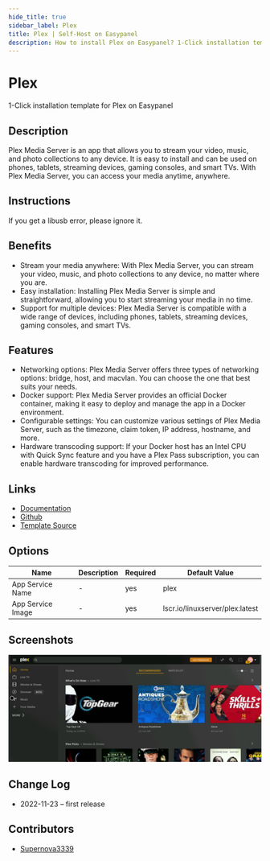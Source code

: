 ```yaml
---
hide_title: true
sidebar_label: Plex
title: Plex | Self-Host on Easypanel
description: How to install Plex on Easypanel? 1-Click installation template for Plex on Easypanel
---
```


<!-- generated -->

# Plex

1-Click installation template for Plex on Easypanel

## Description

Plex Media Server is an app that allows you to stream your video, music, and photo collections to any device. It is easy to install and can be used on phones, tablets, streaming devices, gaming consoles, and smart TVs. With Plex Media Server, you can access your media anytime, anywhere.

## Instructions

If you get a libusb error, please ignore it.

## Benefits

- Stream your media anywhere: With Plex Media Server, you can stream your video, music, and photo collections to any device, no matter where you are.
- Easy installation: Installing Plex Media Server is simple and straightforward, allowing you to start streaming your media in no time.
- Support for multiple devices: Plex Media Server is compatible with a wide range of devices, including phones, tablets, streaming devices, gaming consoles, and smart TVs.

## Features

- Networking options: Plex Media Server offers three types of networking options: bridge, host, and macvlan. You can choose the one that best suits your needs.
- Docker support: Plex Media Server provides an official Docker container, making it easy to deploy and manage the app in a Docker environment.
- Configurable settings: You can customize various settings of Plex Media Server, such as the timezone, claim token, IP address, hostname, and more.
- Hardware transcoding support: If your Docker host has an Intel CPU with Quick Sync feature and you have a Plex Pass subscription, you can enable hardware transcoding for improved performance.

## Links

- [Documentation](https://support.plex.tv/articles/catagories/plex-media-server)
- [Github](https://github.com/plexinc/pms-docker)
- [Template Source](https://github.com/easypanel-io/templates/tree/main/templates/plex)

## Options

Name | Description | Required | Default Value
-|-|-|-
App Service Name | - | yes | plex
App Service Image | - | yes | lscr.io/linuxserver/plex:latest

## Screenshots

![Plex Screenshot](./assets/screenshot.png)

## Change Log

- 2022-11-23 – first release

## Contributors

- [Supernova3339](https://github.com/Supernova3339)
